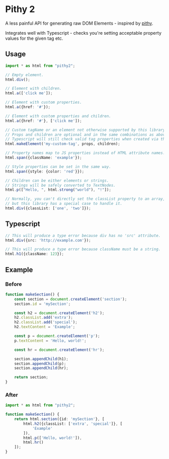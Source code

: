# Pithy 2

A less painful API for generating raw DOM Elements - inspired by
[pithy](https://github.com/caolan/pithy).

Integrates well with Typescript - checks you're setting acceptable
property values for the given tag etc.

## Usage

``` typescript
import * as html from "pithy2";

// Empty element.
html.div();

// Element with children.
html.a(['click me']);

// Element with custom properties.
html.a({href: '#'});

// Element with custom properties and children.
html.a({href: '#'}, ['click me']);

// Custom tagName or an element not otherwise supported by this library.
// Props and children are optional and in the same combinations as above.
// Typescript will still check valid tag properties when created via this API.
html.makeElement('my-custom-tag', props, children);

// Property names map to JS properties instead of HTML attribute names.
html.span({className: 'example'});

// Style properties can be set in the same way.
html.span({style: {color: 'red'}});

// Children can be either elements or strings.
// Strings will be safely converted to TextNodes.
html.p(["Hello, ", html.strong("world"), "!"]);

// Normally, you can't directly set the classList property to an array,
// but this library has a special case to handle it.
html.div({classList: ['one', 'two']});
```

## Typescript

``` typescript
// This will produce a type error because div has no 'src' attribute.
html.div({src: 'http://example.com'});

// This will produce a type error because className must be a string.
html.h1({className: 123});
```

## Example

### Before

``` typescript
function makeSection() {
    const section = document.createElement('section');
    section.id = 'mySection';

    const h2 = document.createElement('h2');
    h2.classList.add('extra');
    h2.classList.add('special');
    h2.textContent = 'Example';

    const p = document.createElement('p');
    p.textContent = 'Hello, world!';

    const hr = document.createElement('hr');

    section.appendChild(h1);
    section.appendChild(p);
    section.appendChild(hr);

    return section;
}
```

### After

``` typescript
import * as html from "pithy2";

function makeSection() {
    return html.section({id: 'mySection'}, [
        html.h2({classList: ['extra', 'special']}, [
            'Example'
        ]),
        html.p(['Hello, world!']),
        html.hr()
    ]);
}
```
